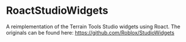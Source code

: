 # RoactStudioWidgets

A reimplementation of the Terrain Tools Studio widgets using Roact. The originals can be found here: https://github.com/Roblox/StudioWidgets
